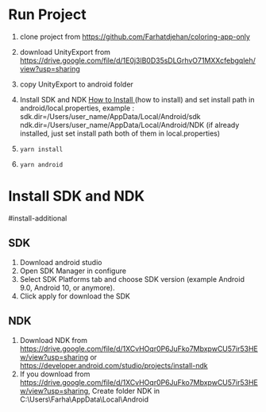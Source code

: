 
# Run Project

1. clone project from
https://github.com/Farhatdjehan/coloring-app-only

2. download UnityExport from https://drive.google.com/file/d/1E0j3lB0D35sDLGrhvO71MXXcfebgqleh/view?usp=sharing

3. copy UnityExport to android folder

4. Install SDK and NDK [How to Install ](#install-additional)(how to install) and set install path in android/local.properties, example :
sdk.dir=/Users/user_name/AppData/Local/Android/sdk
ndk.dir=/Users/user_name/AppData/Local/Android/NDK
(if already installed, just set install path both of them in local.properties)

5. ```yarn install```

6. ```yarn android```


# Install SDK and NDK
#install-additional

## SDK
1. Download android studio
2. Open SDK Manager in configure
3. Select SDK Platforms tab and choose SDK version (example Android 9.0, Android 10, or anymore).
4. Click apply for download the SDK

## NDK
1. Download NDK from https://drive.google.com/file/d/1XCvHOqr0P6JuFko7MbxpwCU57ir53HEw/view?usp=sharing or https://developer.android.com/studio/projects/install-ndk
2. If you download from https://drive.google.com/file/d/1XCvHOqr0P6JuFko7MbxpwCU57ir53HEw/view?usp=sharing, Create folder NDK in C:\Users\Farha\AppData\Local\Android